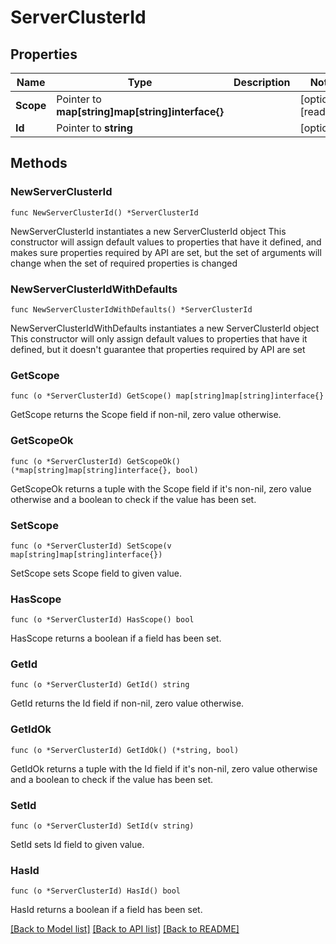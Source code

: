 # ServerClusterId

## Properties

Name | Type | Description | Notes
------------ | ------------- | ------------- | -------------
**Scope** | Pointer to **map[string]map[string]interface{}** |  | [optional] [readonly] 
**Id** | Pointer to **string** |  | [optional] 

## Methods

### NewServerClusterId

`func NewServerClusterId() *ServerClusterId`

NewServerClusterId instantiates a new ServerClusterId object
This constructor will assign default values to properties that have it defined,
and makes sure properties required by API are set, but the set of arguments
will change when the set of required properties is changed

### NewServerClusterIdWithDefaults

`func NewServerClusterIdWithDefaults() *ServerClusterId`

NewServerClusterIdWithDefaults instantiates a new ServerClusterId object
This constructor will only assign default values to properties that have it defined,
but it doesn't guarantee that properties required by API are set

### GetScope

`func (o *ServerClusterId) GetScope() map[string]map[string]interface{}`

GetScope returns the Scope field if non-nil, zero value otherwise.

### GetScopeOk

`func (o *ServerClusterId) GetScopeOk() (*map[string]map[string]interface{}, bool)`

GetScopeOk returns a tuple with the Scope field if it's non-nil, zero value otherwise
and a boolean to check if the value has been set.

### SetScope

`func (o *ServerClusterId) SetScope(v map[string]map[string]interface{})`

SetScope sets Scope field to given value.

### HasScope

`func (o *ServerClusterId) HasScope() bool`

HasScope returns a boolean if a field has been set.

### GetId

`func (o *ServerClusterId) GetId() string`

GetId returns the Id field if non-nil, zero value otherwise.

### GetIdOk

`func (o *ServerClusterId) GetIdOk() (*string, bool)`

GetIdOk returns a tuple with the Id field if it's non-nil, zero value otherwise
and a boolean to check if the value has been set.

### SetId

`func (o *ServerClusterId) SetId(v string)`

SetId sets Id field to given value.

### HasId

`func (o *ServerClusterId) HasId() bool`

HasId returns a boolean if a field has been set.


[[Back to Model list]](../README.md#documentation-for-models) [[Back to API list]](../README.md#documentation-for-api-endpoints) [[Back to README]](../README.md)


